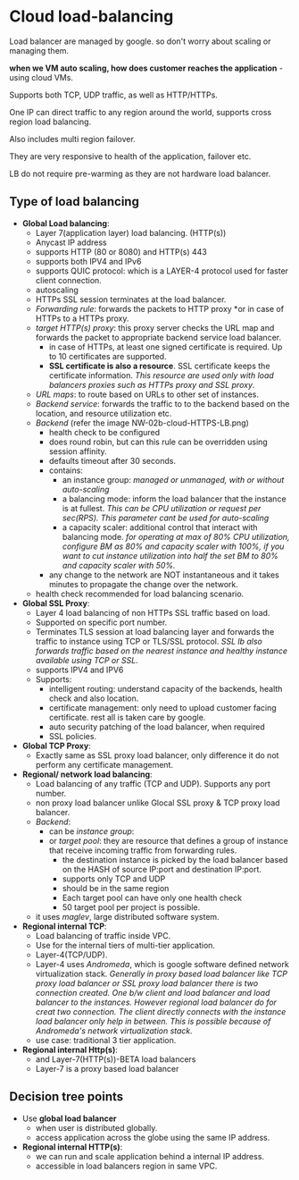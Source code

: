 # Cloud load-balancing

Load balancer are managed by google. so don't worry about scaling or managing them.

**when we VM auto scaling, how does customer reaches the application** - using cloud VMs.

Supports both TCP, UDP traffic, as well as HTTP/HTTPs.

One IP can direct traffic to any region around the world, supports cross region load balancing.

Also includes multi region failover.

They are very responsive to health of the application, failover etc.

LB do not require pre-warming as they are not hardware load balancer.

## Type of load balancing

- **Global Load balancing**:
  - Layer 7(application layer) load balancing. (HTTP(s))
  - Anycast IP address
  - supports HTTP  (80 or 8080) and HTTP(s) 443
  - supports both IPV4 and IPv6
  - supports QUIC protocol: which is a LAYER-4 protocol used for faster client connection.
  - autoscaling
  - HTTPs SSL session terminates at the load balancer.
  - *Forwarding rule*: forwards the packets to HTTP proxy *or in case of HTTPs to a HTTPs proxy.
  - *target HTTP(s) proxy*: this proxy server checks the URL map and forwards the packet to appropriate backend service load balancer.
    - in case of HTTPs, at least one signed certificate is required. Up to 10 certificates are supported.
    - **SSL certificate is also a resource**. SSL certificate keeps the certificate information. *This resource are used only with load balancers proxies such as HTTPs proxy and SSL proxy*.
  - *URL maps*: to route based on URLs to other set of instances.
  - *Backend service*: forwards the traffic to to the backend based on the location, and resource utilization etc.
  - *Backend* (refer the image NW-02b-cloud-HTTPS-LB.png)
    - health check to be configured
    - does round robin, but can this rule can be overridden using session affinity.
    - defaults timeout after 30 seconds.
    - contains:
      - an instance group: *managed or unmanaged, with or without auto-scaling*
      - a balancing mode: inform the load balancer that the instance is at fullest. *This can be CPU utilization or request per sec(RPS). This parameter cant be used for auto-scaling*
      - a capacity scaler: additional control that interact with balancing mode. *for operating at max of 80% CPU utilization, configure BM as 80% and capacity scaler with 100%, if you want to cut instance utilization into half the set BM to 80% and capacity scaler with 50%.*
    - any change to the network are NOT instantaneous and it takes minutes to propagate the change over the network.
  - health check recommended for load balancing scenario.
- **Global SSL Proxy**:
  - Layer 4 load balancing of non HTTPs SSL traffic based on load.
  - Supported on specific port number.
  - Terminates TLS session at load balancing layer and forwards the traffic to instance using TCP or TLS/SSL protocol. *SSL lb also forwards traffic based on the nearest instance and healthy instance available using TCP or SSL*.
  - supports IPV4 and IPV6
  - Supports:
    - intelligent routing: understand capacity of the backends, health check and also location.
    - certificate management: only need to upload customer facing certificate. rest all is taken care by google.
    - auto security patching of the load balancer, when required
    - SSL policies.
- **Global TCP Proxy**:
  - Exactly same as SSL proxy load balancer, only difference it do not perform any certificate management.
- **Regional/ network load balancing**:
  - Load balancing of any traffic (TCP and UDP). Supports any port number.
  - non proxy load balancer unlike Glocal SSL proxy & TCP proxy load balancer.
  - *Backend*:
    - can be *instance group*:
    - or *target pool*: they are resource that defines a group of instance that receive incoming traffic from forwarding rules.
      - the destination instance is picked by the load balancer based on the HASH of source IP:port and destination IP:port.
      - supports only TCP and UDP
      - should be in the same region
      - Each target pool can have only one health check
      - 50 target pool per project is possible.
  - it uses *maglev*, large  distributed software system.
- **Regional internal TCP**:
  - Load balancing of traffic inside VPC.
  - Use for the internal tiers of multi-tier application.
  - Layer-4(TCP/UDP).
  - Layer-4 uses *Andromeda*, which is google software defined network virtualization stack. *Generally in proxy based load balancer like TCP proxy load balancer or SSL proxy load balancer there is two connection created. One b/w client and load balancer and load balancer to the instances. However regional load balancer do for creat two connection. The client directly connects with the instance load balancer only help in between. This is possible because of Andromeda's network virtualization stack.*
  - use case: traditional 3 tier application.
- **Regional internal Http(s)**:
  - and Layer-7(HTTP(s))-BETA load balancers
  - Layer-7 is a proxy based load balancer

## Decision tree points

- Use **global load balancer**
  - when user is distributed globally.
  - access application across the globe using the same IP address.
- **Regional internal HTTP(s)**:
  - we can run and scale application behind a internal IP address.
  - accessible in load balancers region in same VPC.
